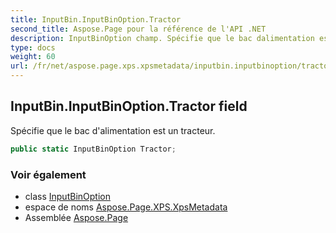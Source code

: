 ```yaml
---
title: InputBin.InputBinOption.Tractor
second_title: Aspose.Page pour la référence de l'API .NET
description: InputBinOption champ. Spécifie que le bac dalimentation est un tracteur.
type: docs
weight: 60
url: /fr/net/aspose.page.xps.xpsmetadata/inputbin.inputbinoption/tractor/
---
```

## InputBin.InputBinOption.Tractor field

Spécifie que le bac d'alimentation est un tracteur.

```csharp
public static InputBinOption Tractor;
```

### Voir également

* class [InputBinOption](../)
* espace de noms [Aspose.Page.XPS.XpsMetadata](../../inputbin.inputbinoption/)
* Assemblée [Aspose.Page](../../../)


